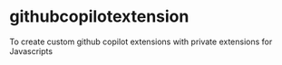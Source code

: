 # githubcopilotextension
To create custom github copilot extensions with private extensions for Javascripts
